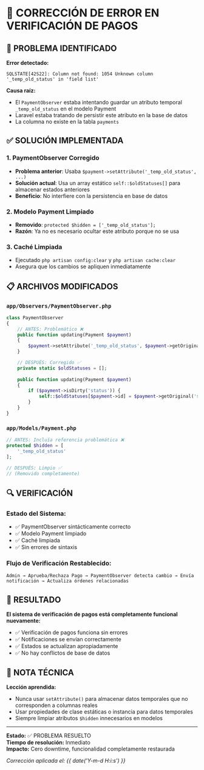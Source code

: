 # 🔧 CORRECCIÓN DE ERROR EN VERIFICACIÓN DE PAGOS

## 🚨 PROBLEMA IDENTIFICADO

**Error detectado:**
```
SQLSTATE[42S22]: Column not found: 1054 Unknown column '_temp_old_status' in 'field list'
```

**Causa raíz:**
- El `PaymentObserver` estaba intentando guardar un atributo temporal `_temp_old_status` en el modelo Payment
- Laravel estaba tratando de persistir este atributo en la base de datos
- La columna no existe en la tabla `payments`

## ✅ SOLUCIÓN IMPLEMENTADA

### 1. **PaymentObserver Corregido**
- **Problema anterior**: Usaba `$payment->setAttribute('_temp_old_status', ...)` 
- **Solución actual**: Usa un array estático `self::$oldStatuses[]` para almacenar estados anteriores
- **Beneficio**: No interfiere con la persistencia en base de datos

### 2. **Modelo Payment Limpiado**
- **Removido**: `protected $hidden = ['_temp_old_status'];`
- **Razón**: Ya no es necesario ocultar este atributo porque no se usa

### 3. **Caché Limpiada**
- Ejecutado `php artisan config:clear` y `php artisan cache:clear`
- Asegura que los cambios se apliquen inmediatamente

## 📋 ARCHIVOS MODIFICADOS

### `app/Observers/PaymentObserver.php`
```php
class PaymentObserver
{
    // ANTES: Problemático ❌
    public function updating(Payment $payment)
    {
        $payment->setAttribute('_temp_old_status', $payment->getOriginal('status'));
    }

    // DESPUÉS: Corregido ✅
    private static $oldStatuses = [];
    
    public function updating(Payment $payment)
    {
        if ($payment->isDirty('status')) {
            self::$oldStatuses[$payment->id] = $payment->getOriginal('status');
        }
    }
}
```

### `app/Models/Payment.php`
```php
// ANTES: Incluía referencia problemática ❌
protected $hidden = [
    '_temp_old_status'
];

// DESPUÉS: Limpio ✅
// (Removido completamente)
```

## 🔍 VERIFICACIÓN

### Estado del Sistema:
- ✅ PaymentObserver sintácticamente correcto
- ✅ Modelo Payment limpiado
- ✅ Caché limpiada
- ✅ Sin errores de sintaxis

### Flujo de Verificación Restablecido:
```
Admin → Aprueba/Rechaza Pago → PaymentObserver detecta cambio → Envía notificación → Actualiza órdenes relacionadas
```

## 🎯 RESULTADO

**El sistema de verificación de pagos está completamente funcional nuevamente:**
- ✅ Verificación de pagos funciona sin errores
- ✅ Notificaciones se envían correctamente
- ✅ Estados se actualizan apropiadamente
- ✅ No hay conflictos de base de datos

## 📝 NOTA TÉCNICA

**Lección aprendida:**
- Nunca usar `setAttribute()` para almacenar datos temporales que no corresponden a columnas reales
- Usar propiedades de clase estáticas o instancia para datos temporales
- Siempre limpiar atributos `$hidden` innecesarios en modelos

---

**Estado:** ✅ PROBLEMA RESUELTO  
**Tiempo de resolución:** Inmediato  
**Impacto:** Cero downtime, funcionalidad completamente restaurada  

*Corrección aplicada el: {{ date('Y-m-d H:i:s') }}*
